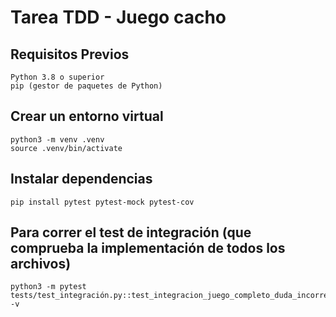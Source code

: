 # Tarea TDD - Juego cacho

## Requisitos Previos
    Python 3.8 o superior
    pip (gestor de paquetes de Python)

## Crear un entorno virtual
    python3 -m venv .venv
    source .venv/bin/activate

## Instalar dependencias
    pip install pytest pytest-mock pytest-cov

## Para correr el test de integración (que comprueba la implementación de todos los archivos)
    python3 -m pytest tests/test_integración.py::test_integracion_juego_completo_duda_incorrecta -v
